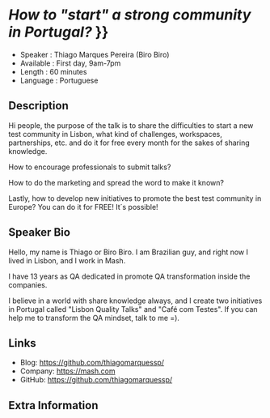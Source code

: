 _How to "start" a strong community in Portugal?_ }}
=========================

* Speaker   : Thiago Marques Pereira (Biro Biro)
* Available : First day, 9am-7pm
* Length    : 60 minutes
* Language  : Portuguese

Description
-----------

Hi people, 
the purpose of the talk is to share the difficulties to start a new test community in Lisbon, what kind of challenges, workspaces, partnerships, etc. and do it for free every month for the sakes of sharing knowledge.

How to encourage professionals to submit talks?

How to do the marketing and spread the word to make it known?

Lastly, how to develop new initiatives to promote the best test community in Europe?
You can do it for FREE! It´s possible!

Speaker Bio
-----------

Hello, my name is Thiago or Biro Biro. I am Brazilian guy, and right now I lived in Lisbon, and I work in Mash. 

I have 13 years as QA dedicated in promote QA transformation inside the companies.

I believe in a world with share knowledge always, and I create two initiatives in Portugal called "Lisbon Quality Talks" and "Café com Testes". If you can help me to transform the QA mindset, talk to me =).

Links
-----

* Blog: https://github.com/thiagomarquessp/
* Company: https://mash.com
* GitHub: https://github.com/thiagomarquessp/

Extra Information
-----------------
